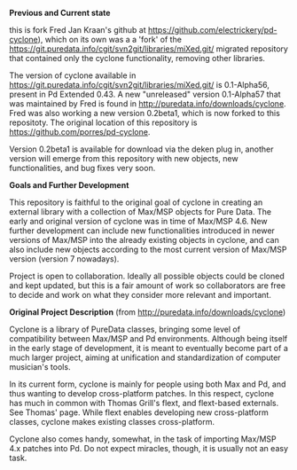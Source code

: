 <strong>Previous and Current state</strong>

this is fork Fred Jan Kraan's github at https://github.com/electrickery/pd-cyclone), which on its own was a a 'fork' of the https://git.puredata.info/cgit/svn2git/libraries/miXed.git/ migrated repository that contained only the cyclone functionality, removing other libraries.

The version of cyclone available in https://git.puredata.info/cgit/svn2git/libraries/miXed.git/ is 0.1-Alpha56, present in Pd Extended 0.43. A new "unreleased" version 0.1-Alpha57 that was maintained by Fred is found in <http://puredata.info/downloads/cyclone>. Fred was also working a new version 0.2beta1, which is now forked to this repositoty. The original location of this repository is https://github.com/porres/pd-cyclone.

Version 0.2beta1 is available for download via the deken plug in, another version will emerge from this repository with new objects, new functionalities, and bug fixes very soon.

<strong>Goals and Further Development</strong>

This repository is faithful to the original goal of cyclone in creating an external library with a collection of Max/MSP objects for Pure Data. The early and original version of cyclone was in time of Max/MSP 4.6. New further development can include new functionalities introduced in newer versions of Max/MSP into the already existing objects in cyclone, and can also include new objects according to the most current version of Max/MSP version (version 7 nowadays). 

Project is open to collaboration. Ideally all possible objects could be cloned and kept updated, but this is a fair amount of work so collaborators are free to decide and work on what they consider more relevant and important.

<strong>Original Project Description</strong> (from http://puredata.info/downloads/cyclone)

Cyclone is a library of PureData classes, bringing some level of compatibility between Max/MSP and Pd environments. Although being itself in the early stage of development, it is meant to eventually become part of a much larger project, aiming at unification and standardization of computer musician's tools. 

In its current form, cyclone is mainly for people using both Max and Pd, and thus wanting to develop cross-platform patches. In this respect, cyclone has much in common with Thomas Grill's flext, and flext-based externals. See Thomas' page. While flext enables developing new cross-platform classes, cyclone makes existing classes cross-platform. 

Cyclone also comes handy, somewhat, in the task of importing Max/MSP 4.x patches into Pd. Do not expect miracles, though, it is usually not an easy task. 
